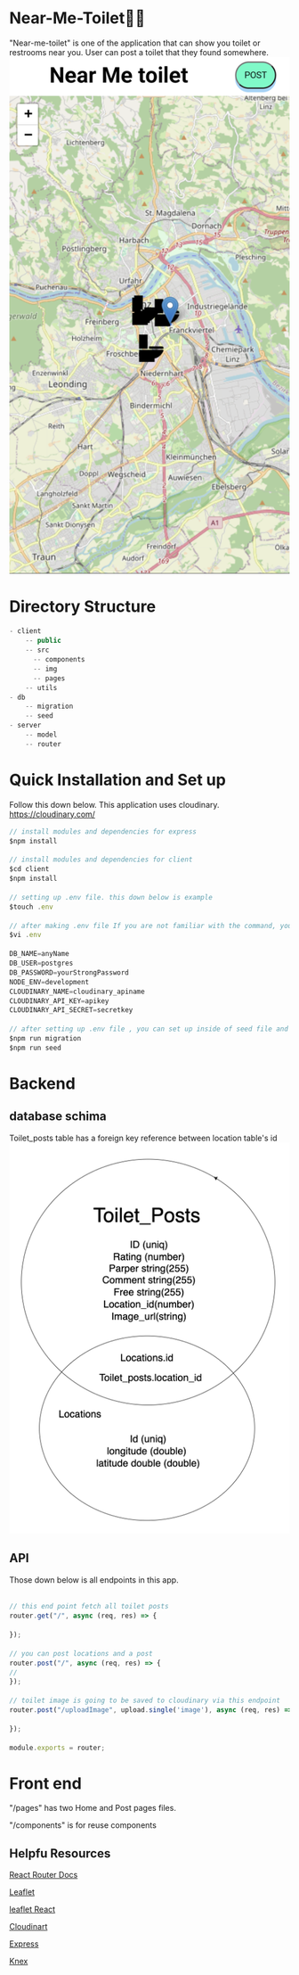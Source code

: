 # Near-Me-Toilet🚽🚻

"Near-me-toilet" is one of the application that can show you toilet or restrooms near you. User can post a toilet that they found somewhere.
![Application](img/near_me_toilet.png)

# Directory Structure
```js
- client 
    -- public
    -- src 
      -- components
      -- img
      -- pages
    -- utils
- db
    -- migration
    -- seed
- server
    -- model
    -- router
```

# Quick Installation and Set up
Follow this down below. This application uses cloudinary.
https://cloudinary.com/
```js
// install modules and dependencies for express 
$npm install 

// install modules and dependencies for client 
$cd client
$npm install

// setting up .env file. this down below is example
$touch .env

// after making .env file If you are not familiar with the command, you can make and edit.env file instead of using commands.
$vi .env 

DB_NAME=anyName
DB_USER=postgres
DB_PASSWORD=yourStrongPassword
NODE_ENV=development
CLOUDINARY_NAME=cloudinary_apiname
CLOUDINARY_API_KEY=apikey
CLOUDINARY_API_SECRET=secretkey

// after setting up .env file , you can set up inside of seed file and run migration and seed files
$npm run migration
$npm run seed

```

# Backend

## database schima 
Toilet_posts table has a foreign key reference between location table's id
![Application](img/db_schima.png)

## API
Those down below is all endpoints in this app.
```js

// this end point fetch all toilet posts
router.get("/", async (req, res) => {

});

// you can post locations and a post
router.post("/", async (req, res) => {
// 
});

// toilet image is going to be saved to cloudinary via this endpoint
router.post("/uploadImage", upload.single('image'), async (req, res) => {
  
});

module.exports = router;

```

# Front end
"/pages" has two Home and Post pages files. 

"/components" is for reuse components

## Helpfu Resources
[React Router Docs](https://reactrouter.com/en/main)

[Leaflet](https://leafletjs.com/)

[leaflet React](https://react-leaflet.js.org/)

[Cloudinart](https://cloudinary.com/)

[Express](https://expressjs.com/)

[Knex](https://knexjs.org/)